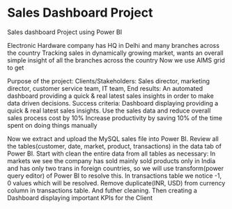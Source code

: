 # Sales Dashboard Project
Sales dashboard Project using Power BI

Electronic Hardware company has HQ in Delhi and many branches across the country
Tracking sales in dynamically growing market, wants an overall simple insight of all the branches across the country
Now we use AIMS grid to get 

Purpose of the project:
Clients/Stakeholders: Sales director, marketing director, customer service team, IT team, 
End results: An automated dashboard providing a quick & real latest sales insights in order to make data driven decisions. 
Success criteria: Dashboard displaying providing a quick & real latest sales insights. Use the sales data and reduce overall sales process cost by 10%
Increase productivity by saving 10% of the time spent on doing things manually

Now we extract and upload the MySQL sales file into Power BI. 
Review all the tables(customer, date, market, product, transactions) in the data tab of Power BI. 
Start with clean the entire data from all tables as necessary:
In markets we see the company has sold mainly sold products only in India and has only two trans in foreign countries, so we will use transform(power query editor) of Power BI to resolve this. In transactions table we notice -1, 0 values which will be resolved. Remove duplicate(INR, USD) from currency column in transactions table. And futher cleaning.
Then creating a Dashboard displaying important KPIs for the Client
